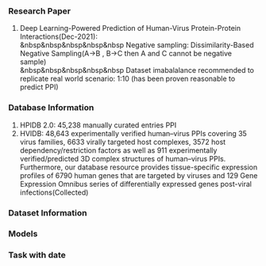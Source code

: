 ### Research Paper
1. Deep Learning-Powered Prediction of Human-Virus Protein-Protein Interactions(Dec-2021):<br/>
&nbsp&nbsp&nbsp&nbsp&nbsp	Negative sampling: Dissimilarity-Based Negative Sampling(A->B , B->C then A and C cannot be negative sample)<br/>
&nbsp&nbsp&nbsp&nbsp&nbsp	Dataset imabalalance recommended to replicate real world scenario: 1:10 (has been proven reasonable to predict PPI)						


### Database Information
1. HPIDB 2.0: 45,238 manually curated entries PPI
2. HVIDB: 48,643 experimentally verified human–virus PPIs covering 35 virus families, 6633 virally targeted host complexes, 3572 host
dependency/restriction factors as well as 911 experimentally verified/predicted 3D complex structures of human–virus PPIs.
Furthermore, our database resource provides tissue-specific expression profiles of 6790 human genes that are targeted by
viruses and 129 Gene Expression Omnibus series of differentially expressed genes post-viral infections(Collected) 

### Dataset Information





### Models



### Task with date

